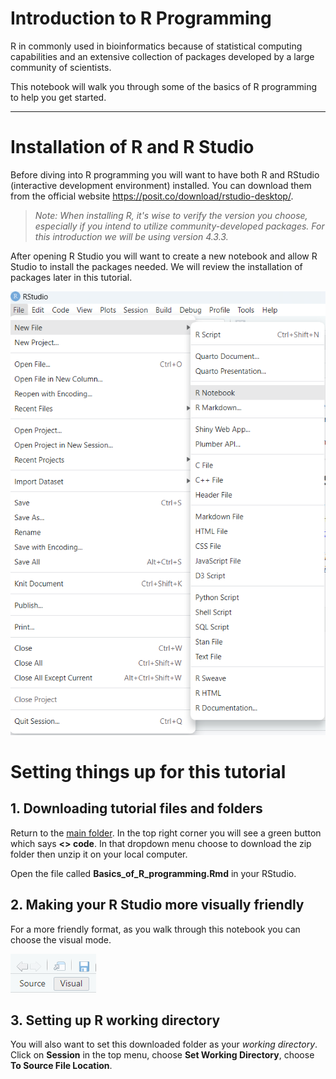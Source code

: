 # Introduction to R Programming

R in commonly used in bioinformatics because of statistical computing capabilities and an extensive collection of packages developed by a large community of scientists.

This notebook will walk you through some of the basics of R programming to help you get started.

------------------------------------------------------------------------

# Installation of R and R Studio

Before diving into R programming you will want to have both R and RStudio (interactive development environment) installed. You can download them from the official website <https://posit.co/download/rstudio-desktop/>.

> *Note: When installing R, it's wise to verify the version you choose, especially if you intend to utilize community-developed packages. For this introduction we will be using version 4.3.3.*

After opening R Studio you will want to create a new notebook and allow R Studio to install the packages needed. We will review the installation of packages later in this tutorial.

![Start a new notebook from template](figures/MarkdownOption.png)

# Setting things up for this tutorial

## 1. Downloading tutorial files and folders

Return to the [main folder](https://github.com/naultran/Tutorials_and_Workshops/tree/main). In the top right corner you will see a green button which says __<> code__. In that dropdown menu 
choose to download the zip folder then unzip it on your local computer.

Open the file called __Basics_of_R_programming.Rmd__ in your RStudio.

## 2. Making your R Studio more visually friendly

For a more friendly format, as you walk through this notebook you can choose the visual mode.

![Choose visual for a more friendly view!](figures/VisualButton.png)

## 3. Setting up R working directory
You will also want to set this downloaded folder as your *working directory*. Click on **Session** in the top menu, choose **Set Working Directory**, choose **To Source File Location**.